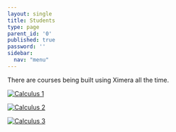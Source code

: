 ```yaml
---
layout: single
title: Students
type: page
parent_id: '0'
published: true
password: ''
sidebar:
  nav: "menu"
---
```


There are courses being built using Ximera all the time. 

[![Calculus 1](https://ximera.osu.edu/mooculus/logos/calculus1Logo/logo.png)](https://ximera.osu.edu/mooculus/calculus1)


[![Calculus 2](https://ximera.osu.edu/mooculus/logos/calculus2Logo/logo.png)](https://ximera.osu.edu/mooculus/calculus2)


[![Calculus 3](https://ximera.osu.edu/mooculus/logos/calculus3Logo/logo.png)](https://ximera.osu.edu/mooculus/calculus3)
